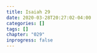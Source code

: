 ```yaml
---
title: Isaiah 29
date: 2020-03-28T20:27:02-04:00
categories: []
tags: []
chapter: "029"
inprogress: false
---
```


